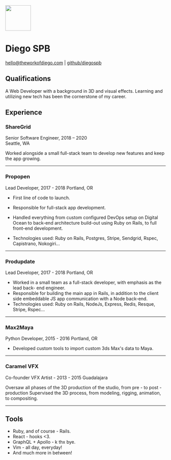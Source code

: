 <img src="https://via.placeholder.com/140x100" width="80px" height="80px" />

# Diego SPB

[hello@theworkofdiego.com][email] | [github/diegospb][github]

## Qualifications

A Web Developer with a background in 3D and visual effects. 
Learning and utilizing new tech has been the cornerstone of my career.

## Experience

### ShareGrid

Senior Software Engineer, 2018 – 2020  
Seattle, WA

Worked alongside a small full-stack team to develop new features and keep the app growing. 

---

### Propopen

Lead Developer, 2017 - 2018
Portland, OR

- First line of code to launch.
- Responsible for full-stack app development.
- Handled everything from custom configured DevOps setup on Digital Ocean to back-end architecture build-out using Ruby on Rails, to full front-end development.

- Technologies used: Ruby on Rails, Postgres, Stripe, Sendgrid, Rspec, Capistrano, Nokogiri...

---

### Produpdate

Lead Developer, 2017 - 2018
Portland, OR

- Worked in a small team as a full-stack developer, with emphasis as the lead back- end engineer.
- Responsible for building the main app in Rails, in addition to the client side embeddable JS app communication with a Node back-end.
- Technologies used: Ruby on Rails, NodeJs, Express, Redis, Resque, Stripe, Rspec...

---

### Max2Maya

Python Developer, 2015 - 2016
Portland, OR

- Developed custom tools to import custom 3ds Max's data to Maya.

---

### Caramel VFX 

Co-founder VFX Artist - 2013 - 2015
Guadalajara 

Oversaw all phases of the 3D production of the studio, from pre - to post - 
production Supervised the 3D process, from modeling, rigging, animation, to compositing.

---

## Tools

- Ruby, and of course - Rails. 
- React - hooks <3.
- GraphQL + Apollo - k thx bye. 
- Vim - all day, everyday!
- And much more in between!


[github]: https://github.com/diegospb '@diegospb'
[theworkofdiego]: / '🏔'
[email]: mailto:hello@theworkofdiego.com '👋'
